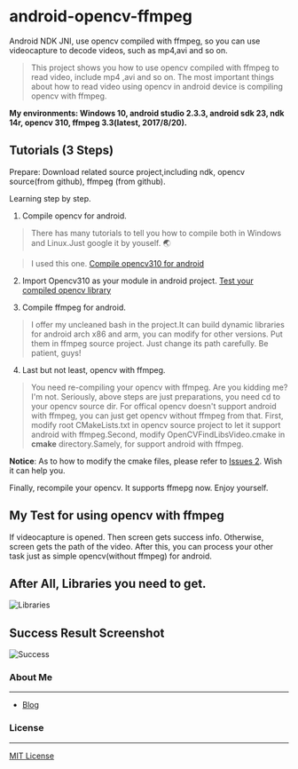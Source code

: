 # android-opencv-ffmpeg
Android NDK JNI, use opencv compiled with ffmpeg, so you can use videocapture to decode videos, such as mp4,avi and so on.

> This project shows you how to use opencv compiled with ffmpeg to read video, include mp4 ,avi and so on.
> The most important things about how to read video using opencv in android device is compiling opencv with ffmpeg.

__My environments: Windows 10, android studio 2.3.3, android sdk 23, ndk 14r, opencv 310, ffmpeg 3.3(latest, 2017/8/20).__

## Tutorials (3 Steps)

Prepare:
Download related source project,including ndk, opencv source(from github), ffmpeg (from github).

Learning step by step.

1. Compile opencv for android.

> There has many tutorials to tell you how to compile both in Windows and Linux.Just google it by youself. :earth_asia:

> I used this one. [Compile opencv310 for android](https://zami0xzami.wordpress.com/2016/03/17/building-opencv-for-android-from-source/)

2. Import Opencv310 as your module in android project. [Test your compiled opencv library](http://blog.csdn.net/yu544324974/article/details/51848037)

3. Compile ffmpeg for android.
> I offer my uncleaned bash in the project.It can build dynamic libraries for android arch x86 and arm, you can modify for other versions.
> Put them in ffmpeg source project. Just change its path carefully. Be patient, guys!

4. Last but not least,  opencv with ffmpeg.

> You need re-compiling your opencv with ffmpeg. Are you kidding me? I'm not. Seriously, above steps are just preparations, you need cd to your opencv source dir. For offical opencv doesn't support android with ffmpeg, you can just get opencv without ffmpeg from that. First, modify root CMakeLists.txt in opencv source project to let it support android with ffmpeg.Second, modify OpenCVFindLibsVideo.cmake in __cmake__ directory.Samely, for support android with ffmpeg.

__Notice__: As to how to modify the cmake files, please refer to [Issues 2](https://github.com/xuchong/android-opencv-ffmpeg/issues/2).  Wish it can help you.

Finally, recompile your opencv. It supports ffmepg now. Enjoy yourself.

## My Test for using opencv with ffmpeg
If videocapture is opened. Then screen gets success info. Otherwise, screen gets the path of the video. After this, you can process your
other task  just as simple opencv(without ffmpeg) for android.

## After All, Libraries you need to get.
![Libraries](https://raw.githubusercontent.com/xuchong/android-opencv-ffmpeg/master/doc/libraries.png)

## Success Result Screenshot
![Success](https://raw.githubusercontent.com/xuchong/android-opencv-ffmpeg/master/doc/success.png)

###  About Me

------

* [Blog](xuchong.github.io/)



### License

-----

[MIT License](https://github.com/xuchong/android-opencv-ffmpeg/blob/master/LICENSE)


